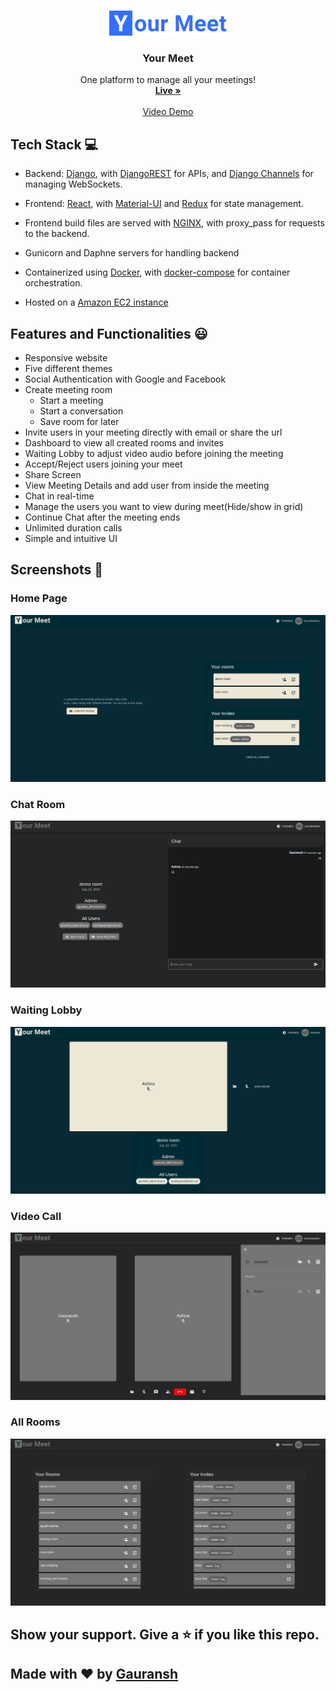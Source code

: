 <!-- # Welcome to Mihir's Video Chat App ✨ -->
<br />
<p align="center">
  <a href="https://github.com/othneildrew/Best-README-Template">
    <img src="frontend/public/default.png" alt="Logo">
  </a>

  <h3 align="center">Your Meet</h3>

  <p align="center">
    One platform to manage all your meetings!
    <br />
    <a href="https://www.yourmeet.tech"><strong>Live »</strong></a>
    <br />
    <br />
    <a href="https://www.youtube.com/watch?v=KK831lGp38Y">Video Demo</a>
  </p>
</p>

## Tech Stack 💻

- Backend: [Django](https://www.djangoproject.com), with [DjangoREST](https://www.django-rest-framework.org) for APIs, and [Django Channels](https://channels.readthedocs.io/en/latest/) for managing WebSockets.

- Frontend: [React](https://reactjs.org/), with [Material-UI](https://material-ui.com/) and [Redux](https://react-redux.js.org/) for state management.


- Frontend build files are served with [NGINX](https://www.nginx.com/), with proxy_pass for requests to the backend.

- Gunicorn and Daphne servers for handling backend

- Containerized using [Docker](https://www.docker.com/), with [docker-compose](https://docs.docker.com/compose/) for container orchestration.

- Hosted on a [Amazon EC2 instance](https://aws.amazon.com/free/?all-free-tier.sort-by=item.additionalFields.SortRank&all-free-tier.sort-order=asc&awsf.Free%20Tier%20Categories=categories%23compute&trk=ps_a134p000006gEZ8AAM&trkCampaign=acq_paid_search_brand&sc_channel=PS&sc_campaign=acquisition_IN&sc_publisher=Google&sc_category=Cloud%20Computing&sc_country=IN&sc_geo=APAC&sc_outcome=acq&sc_detail=amazon%20ec2&sc_content=EC2_e&sc_matchtype=e&sc_segment=476942909971&sc_medium=ACQ-P|PS-GO|Brand|Desktop|SU|Cloud%20Computing|EC2|IN|EN|Text&s_kwcid=AL!4422!3!476942909971!e!!g!!amazon%20ec2&ef_id=CjwKCAjw87SHBhBiEiwAukSeUb771ycRy-8SYD9vyl6D55rWhRKzOpTwrfbturzZdaUqx6F14oxoohoC0VcQAvD_BwE:G:s&s_kwcid=AL!4422!3!476942909971!e!!g!!amazon%20ec2&awsf.Free%20Tier%20Types=*all)

## Features and Functionalities 😃

- Responsive website
- Five different themes
- Social Authentication with Google and Facebook
- Create meeting room
    - Start a meeting
    - Start a conversation
    - Save room for later
- Invite users in your meeting directly with email or share the url
- Dashboard to view all created rooms and invites
- Waiting Lobby to adjust video audio before joining the meeting
- Accept/Reject users joining your meet
- Share Screen
- View Meeting Details and add user from inside the meeting 
- Chat in real-time
- Manage the users you want to view during meet(Hide/show in grid)
- Continue Chat after the meeting ends
- Unlimited duration calls
- Simple and intuitive UI

## Screenshots 📸

### Home Page

![](readmeImages/home.png)

### Chat Room

![](readmeImages/chatRoom.png)

### Waiting Lobby

![](readmeImages/lobby.png)

### Video Call

![](readmeImages/videoCall.png)

### All Rooms

![](readmeImages/allRooms.png)


## Show your support. Give a ⭐ if you like this repo.
## Made with ❤️ by [Gauransh](https://gauransh7.github.io)
